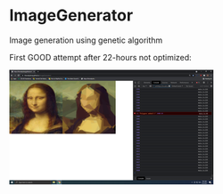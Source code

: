 # ImageGenerator
Image generation using genetic algorithm

First GOOD attempt after 22-hours not optimized:

![alt text](https://github.com/therealyubraj/ImageGenerator/blob/gh-pages/generatedImages/22-hours.png)
